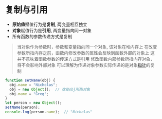 # 复制与引用 

- **原始值**赋值行为是**复制**, 两变量相互独立
- **对象**赋值行为是**引用**, 两变量指向同一对象
- 所有函数的参数传递方式是复制

> 当对象作为参数时，参数和变量指向同一个对象, 该对象在堆内存上
> 在改变参数所指内存之前，函数内修改参数的属性会反映到函数外部的对象上
> 这并不意味着函数参数的传递方式是引用
> 修改函数内部参数所指内存对象，将不会影响外部对象
> 可以理解为传递对象参数实际传递的是对象[指针](c++_指针.md)的复制

```javascript
function setName(obj) {
  obj.name = "Nicholas";
  obj = new Object();  // 改变obj所指对象
  obj.name = "Greg";
}
let person = new Object();
setName(person);
console.log(person.name);  // "Nicholas"
```